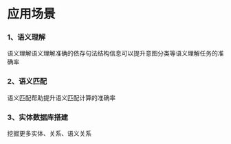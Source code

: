 # 应用场景

### 1、语义理解

语义理解语义理解准确的依存句法结构信息可以提升意图分类等语义理解任务的准确率

### 2、语义匹配

语义匹配帮助提升语义匹配计算的准确率

### 3、实体数据库搭建

挖掘更多实体、关系、语义关系